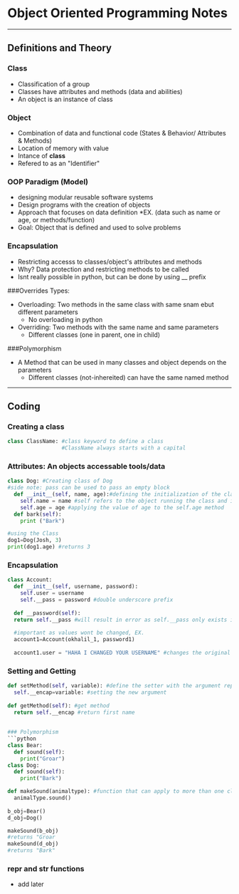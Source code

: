 # Object Oriented Programming Notes 
---
##  Definitions and Theory 
### Class
* Classification of a group 
* Classes have attributes and methods (data and abilities)
* An object is an instance of class 

### Object 
* Combination of data and functional code (States & Behavior/ Attributes & Methods)
* Location of memory with value 
* Intance of **class**
* Refered to as an "Identifier" 

### OOP Paradigm (Model)
* designing modular reusable software systems 
* Design programs with the creation of objects 
* Approach that focuses on data definition 
  *EX. (data such as name or age, or methods/function)
* Goal: Object that is defined and used to solve problems 

### Encapsulation 
* Restricting accesss to classes/object's attributes and methods 
* Why? Data protection and restricting methods to be called 
* Isnt really possible in python, but can be done by using __ prefix 

###Overrides 
Types:
* Overloading: Two methods in the same class with same snam ebut different parameters 
  * No overloading in python 
* Overriding: Two methods with the same name and same parameters 
  * Different classes (one in parent, one in child) 
  
###Polymorphism
* A Method that can be used in many classes and object depends on the parameters
  * Different classes (not-inhereited) can have the same named method 

--- 
## Coding 
### Creating a class 

```python
class ClassName: #class keyword to define a class 
                 #ClassName always starts with a capital 
```

### Attributes: An objects accessable tools/data 
```python
class Dog: #Creating class of Dog 
#side note: pass can be used to pass an empty block 
  def __init__(self, name, age):#defining the initialization of the class & setting required arguments 
    self.name = name #self refers to the object running the class and is a local value 
    self.age = age #applying the value of age to the self.age method  
  def bark(self):
    print ("Bark")

#using the Class 
dog1=Dog(Josh, 3) 
print(dog1.age) #returns 3 
```

### Encapsulation
```python
class Account:
  def __init__(self, username, password):
    self.user = username 
    self.__pass = password #double underscore prefix 
    
  def __password(self):
  return self.__pass #will result in error as self.__pass only exists in __init__ 
  
  #important as values wont be changed, EX.
  account1=Account(okhalil_1, password1)
  
  account1.user = "HAHA I CHANGED YOUR USERNAME" #changes the original value which could ruin code
```

### Setting and Getting 
```python
def setMethod(self, variable): #define the setter with the argument replacemnt 
  self.__encap=variable: #setting the new argument 
  
def getMethod(self): #get method 
  return self.__encap #return first name 
 
 
### Polymorphism 
```python
class Bear:
  def sound(self):
    print("Groar")
class Dog:  
  def sound(self):
    print("Bark")

def makeSound(animaltype): #function that can apply to more than one class 
  animalType.sound()
  
b_obj=Bear()
d_obj=Dog()

makeSound(b_obj)
#returns "Groar 
makeSound(d_obj) 
#returns "Bark"
```

### __repr__ and __str__ functions 
- add later 
